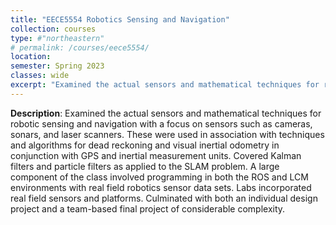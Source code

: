 ```yaml
---
title: "EECE5554 Robotics Sensing and Navigation"
collection: courses
type: #"northeastern"
# permalink: /courses/eece5554/ 
location: 
semester: Spring 2023
classes: wide
excerpt: "Examined the actual sensors and mathematical techniques for robotic sensing and navigation with a focus on sensors such as cameras, sonars, and laser scanners."
---
```


**Description**: Examined the actual sensors and mathematical techniques for robotic sensing and navigation with a focus on sensors such as cameras, sonars, and laser scanners. These were used in association with techniques and algorithms for dead reckoning and visual inertial odometry in conjunction with GPS and inertial measurement units. Covered Kalman filters and particle filters as applied to the SLAM problem. A large component of the class involved programming in both the ROS and LCM environments with real field robotics sensor data sets. Labs incorporated real field sensors and platforms. Culminated with both an individual design project and a team-based final project of considerable complexity.